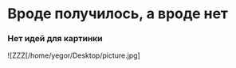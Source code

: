 # Вроде получилось, а вроде нет #
### Нет идей для картинки ###
![ZZZ[/home/yegor/Desktop/picture.jpg]
